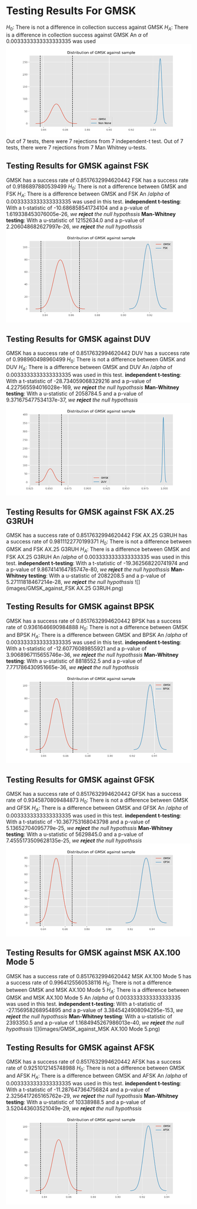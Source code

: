 # Testing Results For GMSK 
$H_{0}$: There is not a difference in collection success against GMSK 
$H_{A}$: There is a difference in collection success against GMSK
An $\alpha$ of 0.0033333333333333335 was used![](images/GMSK_against_all_SignalType.png) 
Out of 7 tests, there were 7 rejections from 7 independent-t test.
Out of 7 tests, there were 7 rejections from 7 Man Whitney u-tests.
## Testing Results for GMSK against FSK 
GMSK has a success rate of 0.8517632994620442
FSK has a success rate of 0.9186897880539499
$H_{0}$: There is not a difference between GMSK and FSK
$H_{A}$: There is a difference between GMSK and FSK
An $/alpha$ of 0.0033333333333333335 was used in this test.
__independent t-testing__: With a t-statistic of -10.686858541734104 and a p-value of 1.619338453076005e-26, _we **reject** the null hypothssis_
__Man-Whitney testing__: With a u-statistic of 12152634.0 and a p-value of 2.206048682627997e-26, _we **reject** the null hypothssis_
![](images/GMSK_against_FSK.png) 
## Testing Results for GMSK against DUV 
GMSK has a success rate of 0.8517632994620442
DUV has a success rate of 0.998960498960499
$H_{0}$: There is not a difference between GMSK and DUV
$H_{A}$: There is a difference between GMSK and DUV
An $/alpha$ of 0.0033333333333333335 was used in this test.
__independent t-testing__: With a t-statistic of -28.734059068329216 and a p-value of 4.227565594016028e-169, _we **reject** the null hypothssis_
__Man-Whitney testing__: With a u-statistic of 2058784.5 and a p-value of 9.371675477534137e-37, _we **reject** the null hypothssis_
![](images/GMSK_against_DUV.png) 
## Testing Results for GMSK against FSK AX.25 G3RUH 
GMSK has a success rate of 0.8517632994620442
FSK AX.25 G3RUH has a success rate of 0.9811122770199371
$H_{0}$: There is not a difference between GMSK and FSK AX.25 G3RUH
$H_{A}$: There is a difference between GMSK and FSK AX.25 G3RUH
An $/alpha$ of 0.0033333333333333335 was used in this test.
__independent t-testing__: With a t-statistic of -19.362568220741974 and a p-value of 9.867414164785747e-80, _we **reject** the null hypothssis_
__Man-Whitney testing__: With a u-statistic of 2082208.5 and a p-value of 5.27111818467214e-28, _we **reject** the null hypothssis_
![](images/GMSK_against_FSK AX.25 G3RUH.png) 
## Testing Results for GMSK against BPSK 
GMSK has a success rate of 0.8517632994620442
BPSK has a success rate of 0.9361646690984888
$H_{0}$: There is not a difference between GMSK and BPSK
$H_{A}$: There is a difference between GMSK and BPSK
An $/alpha$ of 0.0033333333333333335 was used in this test.
__independent t-testing__: With a t-statistic of -12.60776089855921 and a p-value of 3.9068967115655746e-36, _we **reject** the null hypothssis_
__Man-Whitney testing__: With a u-statistic of 8818552.5 and a p-value of 7.771786430951665e-36, _we **reject** the null hypothssis_
![](images/GMSK_against_BPSK.png) 
## Testing Results for GMSK against GFSK 
GMSK has a success rate of 0.8517632994620442
GFSK has a success rate of 0.9345870809484873
$H_{0}$: There is not a difference between GMSK and GFSK
$H_{A}$: There is a difference between GMSK and GFSK
An $/alpha$ of 0.0033333333333333335 was used in this test.
__independent t-testing__: With a t-statistic of -10.367753168043798 and a p-value of 5.13652704095779e-25, _we **reject** the null hypothssis_
__Man-Whitney testing__: With a u-statistic of 5629845.0 and a p-value of 7.4555173509628135e-25, _we **reject** the null hypothssis_
![](images/GMSK_against_GFSK.png) 
## Testing Results for GMSK against MSK AX.100 Mode 5 
GMSK has a success rate of 0.8517632994620442
MSK AX.100 Mode 5 has a success rate of 0.9964125560538116
$H_{0}$: There is not a difference between GMSK and MSK AX.100 Mode 5
$H_{A}$: There is a difference between GMSK and MSK AX.100 Mode 5
An $/alpha$ of 0.0033333333333333335 was used in this test.
__independent t-testing__: With a t-statistic of -27.156958268954895 and a p-value of 3.3845424908094295e-153, _we **reject** the null hypothssis_
__Man-Whitney testing__: With a u-statistic of 2393350.5 and a p-value of 1.1684945267986013e-40, _we **reject** the null hypothssis_
![](images/GMSK_against_MSK AX.100 Mode 5.png) 
## Testing Results for GMSK against AFSK 
GMSK has a success rate of 0.8517632994620442
AFSK has a success rate of 0.9251012145748988
$H_{0}$: There is not a difference between GMSK and AFSK
$H_{A}$: There is a difference between GMSK and AFSK
An $/alpha$ of 0.0033333333333333335 was used in this test.
__independent t-testing__: With a t-statistic of -11.287647364756824 and a p-value of 2.3256417265165762e-29, _we **reject** the null hypothssis_
__Man-Whitney testing__: With a u-statistic of 10338988.5 and a p-value of 3.520443603521049e-29, _we **reject** the null hypothssis_
![](images/GMSK_against_AFSK.png) 
